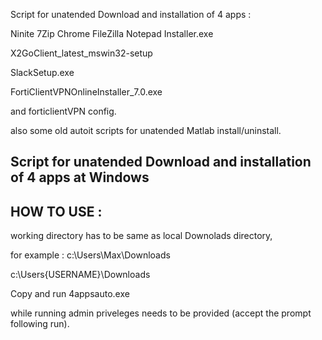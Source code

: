  Script for unatended Download and installation of 4 apps : 
 
 Ninite 7Zip Chrome FileZilla Notepad Installer.exe
 
 X2GoClient_latest_mswin32-setup
 
 SlackSetup.exe
 
 FortiClientVPNOnlineInstaller_7.0.exe
 
 and forticlientVPN config.
 
 also some old autoit scripts for unatended Matlab install/uninstall.
 
 Script for unatended Download and installation of 4 apps at Windows
-------------------------------------------------------------------------
HOW TO USE : 
------------

working directory has to be same as local Downolads directory,

for example : c:\Users\Max\Downloads

c:\Users\{USERNAME}\Downloads

Copy and run 4appsauto.exe

while running admin priveleges needs to be provided (accept the prompt following run).
